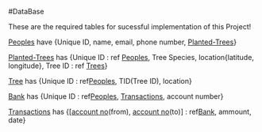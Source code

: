#DataBase

These are the required tables for sucessful implementation of this Project!

<ins>Peoples</ins> have {Unique ID, name, email, phone number, <ins>Planted-Trees</ins>}  

<ins>Planted-Trees</ins> has {Unique ID : ref <ins>Peoples</ins>, Tree Species, location{latitude, longitude}, Tree ID : ref <ins>Trees</ins>}  

<ins>Tree</ins> has {Unique ID : ref<ins>Peoples</ins>, TID(Tree ID), location}  

<ins>Bank</ins> has {Unique ID : ref<ins>Peoples</ins>, <ins>Transactions</ins>, account number}  

<ins>Transactions</ins> has {[<ins>account no</ins>(from), <ins>account no</ins>(to)] : ref<ins>Bank</ins>, ammount, date}